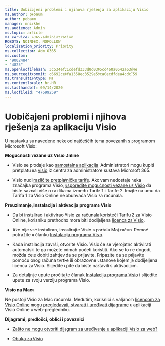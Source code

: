```yaml
---
title: Uobičajeni problemi i njihova rješenja za aplikaciju Visio
ms.author: pebaum
author: pebaum
manager: mnirkhe
ms.audience: Admin
ms.topic: article
ms.service: o365-administration
ROBOTS: NOINDEX, NOFOLLOW
localization_priority: Priority
ms.collection: Adm_O365
ms.custom:
- "9002484"
- "4825"
ms.openlocfilehash: 3c534ef21cdefd333d0d0305cd460a0542a63d4e
ms.sourcegitcommit: c6692ce0fa1358ec3529e59ca0ecdfdea4cdc759
ms.translationtype: MT
ms.contentlocale: hr-HR
ms.lasthandoff: 09/14/2020
ms.locfileid: "47699259"
---
```

# <a name="visio-common-issues-and-resolutions"></a>Uobičajeni problemi i njihova rješenja za aplikaciju Visio

U nastavku su navedene neke od najčešćih tema povezanih s programom Microsoft Visio:

**Mogućnosti vezane uz Visio Online**

- Visio se prodaje kao [samostalna aplikacija](https://products.office.com/visio/flowchart-software). Administratori mogu kupiti pretplatu na [visio](https://docs.microsoft.com/alchemyinsights/purchase-visio-subscription) iz centra za administratore sustava Microsoft 365.

- Visio nudi [različite pretplatničke tarife](https://products.office.com/visio/microsoft-visio-plans-and-pricing-compare-visio-options). Ako vam nedostaje neka značajka programa Visio, [usporedite mogućnosti vezane uz Visio](https://products.office.com/visio/microsoft-visio-plans-and-pricing-compare-visio-options) da biste saznali više o razlikama između Tarife 1 i Tarife 2.  Imajte na umu da Tarifa 1 za Visio Online ne obuhvaća Visio za računala.

**Preuzimanje, instalacija i aktivacija programa Visio**

- Da bi instalirao i aktivirao Visio za računala koristeći Tarifu 2 za Visio Online, korisniku prethodno mora biti dodijeljena [licenca za Visio](https://docs.microsoft.com/microsoft-365/admin/add-users/add-users).

- Ako nije već instaliran, instalirajte Visio s portala Moj račun. Pomoć potražite u članku [Instalacija programa Visio](https://support.office.com/article/f98f21e3-aa02-4827-9167-ddab5b025710).

- Kada instalacija završi, otvorite Visio. Visio će se vjerojatno aktivirati automatski te ga možete odmah početi koristiti. Ako se to ne dogodi, možda ćete dobiti zahtjev da se prijavite. Pripazite da se prijavite pomoću onog računa tvrtke ili obrazovne ustanove kojem je dodijeljena licenca za Visio. Slijedite upite da biste nastavili s aktivacijom.

- Za detaljnije upute pročitajte članak [Instalacija programa Visio](https://support.office.com/article/f98f21e3-aa02-4827-9167-ddab5b025710) i slijedite upute za svoju verziju programa Visio.

**Visio na Macu**

Ne postoji Visio za Mac računala. Međutim, korisnici s valjanom [licencom za Visio Online](https://docs.microsoft.com/microsoft-365/admin/add-users/add-users) mogu [pregledavati, stvarati i uređivati dijagrame](https://support.office.com/article/06f04845-91b8-4e8f-881f-a43c970735fc) u aplikaciji Visio Online u web-pregledniku.

**Dijagrami, predlošci, oblici i poveznici**

- [Zašto ne mogu otvoriti dijagram za uređivanje u aplikaciji Visio za web?](https://support.microsoft.com/office/ea4a23d3-21d3-4878-945e-cf1be4140357)

- [Obuka za Visio](https://support.office.com/article/visio-training-e058bcfa-1d90-4653-afc6-e84d54cf94a6)
